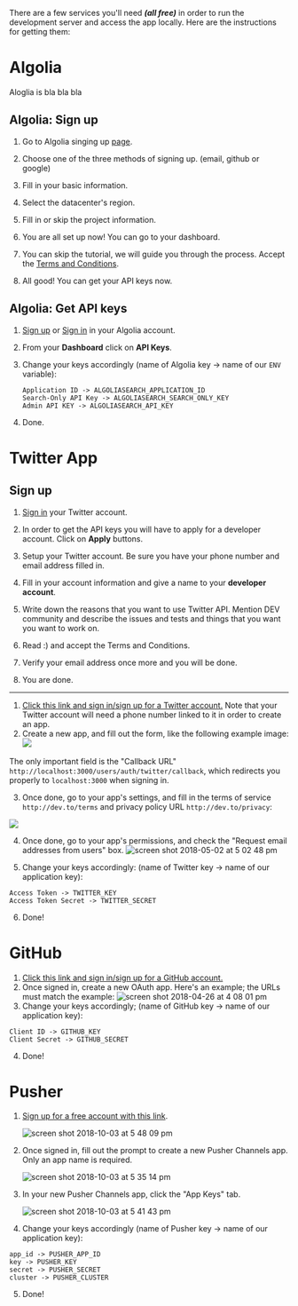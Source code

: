 There are a few services you'll need **_(all free)_** in order to run the development server and access the app locally. Here are the instructions for getting them:

# Algolia

Aloglia is bla bla bla

## Algolia: Sign up

1. Go to Algolia singing up [page](https://www.algolia.com/apps/AJVD3Q9KL3/dashboard).

2. Choose one of the three methods of signing up. (email, github or google)

3. Fill in your basic information.

4. Select the datacenter's region.

5. Fill in or skip the project information.

6. You are all set up now! You can go to your dashboard.

7. You can skip the tutorial, we will guide you through the process. Accept the [Terms and Conditions](https://www.algolia.com/policies/terms).

8. All good! You can get your API keys now.

## Algolia: Get API keys

1. [Sign up](#algolia-sign-up) or [Sign in](https://www.algolia.com/users/sign_in) in your Algolia account.

2. From your **Dashboard** click on **API Keys**.

3. Change your keys accordingly (name of Algolia key -> name of our `ENV` variable):
   ```
   Application ID -> ALGOLIASEARCH_APPLICATION_ID
   Search-Only API Key -> ALGOLIASEARCH_SEARCH_ONLY_KEY
   Admin API KEY -> ALGOLIASEARCH_API_KEY
   ```
4. Done.

# Twitter App

## Sign up

1. [Sign in](https://developer.twitter.com/apps) your Twitter account.

2. In order to get the API keys you will have to apply for a developer account. Click on **Apply** buttons.

3. Setup your Twitter account. Be sure you have your phone number and email address filled in.

4. Fill in your account information and give a name to your **developer account**.

5. Write down the reasons that you want to use Twitter API. Mention DEV community and describe the issues and tests and things that you want you want to work on.

6. Read :) and accept the Terms and Conditions.

7. Verify your email address once more and you will be done.

8. You are done.

---

1.  [Click this link and sign in/sign up for a Twitter account.](https://apps.twitter.com) Note that your Twitter account will need a phone number linked to it in order to create an app.
2.  Create a new app, and fill out the form, like the following example image: ![](https://user-images.githubusercontent.com/17884966/41612665-952d4cae-73c1-11e8-8047-cf0bd03bffb6.png)

The only important field is the "Callback URL" `http://localhost:3000/users/auth/twitter/callback`, which redirects you properly to `localhost:3000` when signing in.

3.  Once done, go to your app's settings, and fill in the terms of service `http://dev.to/terms` and privacy policy URL `http://dev.to/privacy`:

![](https://user-images.githubusercontent.com/17884966/41617044-8155387a-73cd-11e8-9e1d-f14c4652bda2.png)

4.  Once done, go to your app's permissions, and check the "Request email addresses from users" box.
    ![screen shot 2018-05-02 at 5 02 48 pm](https://user-images.githubusercontent.com/17884966/39549184-f2e19952-4e2a-11e8-81ad-10e06c4e8a61.png)

5.  Change your keys accordingly: (name of Twitter key -> name of our application key):

```
Access Token -> TWITTER_KEY
Access Token Secret -> TWITTER_SECRET
```

6.  Done!

# GitHub

1.  [Click this link and sign in/sign up for a GitHub account.](https://github.com/settings/applications/new)
2.  Once signed in, create a new OAuth app. Here's an example; the URLs must match the example:
    ![screen shot 2018-04-26 at 4 08 01 pm](https://user-images.githubusercontent.com/17884966/39329488-77cbf554-496c-11e8-941e-dd257b5223ee.png)
3.  Change your keys accordingly; (name of GitHub key -> name of our application key):

```
Client ID -> GITHUB_KEY
Client Secret -> GITHUB_SECRET
```

4.  Done!

# Pusher

1. [Sign up for a free account with this link](https://dashboard.pusher.com/accounts/sign_up).

   ![screen shot 2018-10-03 at 5 48 09 pm](https://user-images.githubusercontent.com/7942714/46447013-85187700-c734-11e8-92f7-89a17240ea0f.png)

2. Once signed in, fill out the prompt to create a new Pusher Channels app. Only an app name is required.

   ![screen shot 2018-10-03 at 5 35 14 pm](https://user-images.githubusercontent.com/7942714/46446837-69f93780-c733-11e8-82d9-52ad97812d4b.png)

3. In your new Pusher Channels app, click the "App Keys" tab.

   ![screen shot 2018-10-03 at 5 41 43 pm](https://user-images.githubusercontent.com/7942714/46446905-c0667600-c733-11e8-9c55-8fabf28a27fe.png)

4. Change your keys accordingly (name of Pusher key -> name of our application key):

```
app_id -> PUSHER_APP_ID
key -> PUSHER_KEY
secret -> PUSHER_SECRET
cluster -> PUSHER_CLUSTER
```

5. Done!
